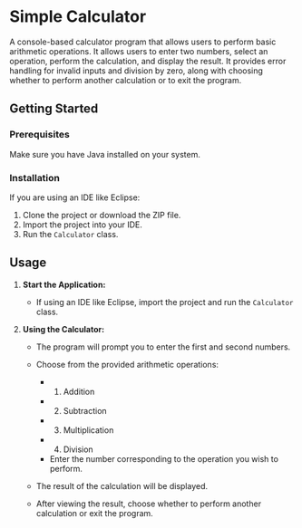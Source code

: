 # Simple Calculator

A console-based calculator program that allows users to perform basic arithmetic operations. It allows users to enter two numbers, select an operation, perform the calculation, and display the result. It provides error handling for invalid inputs and division by zero, along with choosing whether to perform another calculation or to exit the program.


## Getting Started

### Prerequisites
Make sure you have Java installed on your system.

### Installation
If you are using an IDE like Eclipse:
1. Clone the project or download the ZIP file.
2. Import the project into your IDE.
3. Run the `Calculator` class.

## Usage

1. **Start the Application:**
   - If using an IDE like Eclipse, import the project and run the `Calculator` class.

2. **Using the Calculator:**
   - The program will prompt you to enter the first and second numbers.
   - Choose from the provided arithmetic operations:
     - 1. Addition
     - 2. Subtraction
     - 3. Multiplication
     - 4. Division
     - Enter the number corresponding to the operation you wish to perform.

   - The result of the calculation will be displayed.

   - After viewing the result, choose whether to perform another calculation or exit the program.
